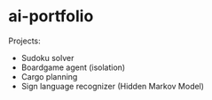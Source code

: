 # ai-portfolio

Projects:
- Sudoku solver
- Boardgame agent (isolation)
- Cargo planning
- Sign language recognizer (Hidden Markov Model)
